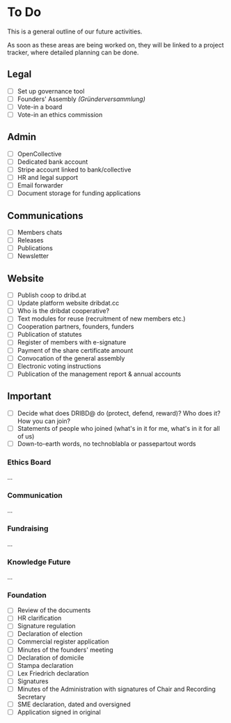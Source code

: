 # To Do 

This is a general outline of our future activities. 

As soon as these areas are being worked on, they will be linked to a project tracker, where detailed planning can be done.

## Legal

- [ ] Set up governance tool
- [ ] Founders' Assembly _(Gründerversammlung)_
- [ ] Vote-in a board
- [ ] Vote-in an ethics commission

## Admin

- [ ] OpenCollective
- [ ] Dedicated bank account
- [ ] Stripe account linked to bank/collective
- [ ] HR and legal support
- [ ] Email forwarder
- [ ] Document storage for funding applications

## Communications

- [ ] Members chats
- [ ] Releases
- [ ] Publications
- [ ] Newsletter

## Website

- [ ] Publish coop to dribd.at
- [ ] Update platform website dribdat.cc
- [ ] Who is the dribdat cooperative?
- [ ] Text modules for reuse (recruitment of new members etc.)
- [ ] Cooperation partners, founders, funders
- [ ] Publication of statutes
- [ ] Register of members with e-signature
- [ ] Payment of the share certificate amount
- [ ] Convocation of the general assembly
- [ ] Electronic voting instructions
- [ ] Publication of the management report & annual accounts

## Important

- [ ] Decide what does DRIBD@ do (protect, defend, reward)? Who does it? How you can join?
- [ ] Statements of people who joined (what's in it for me, what's in it for all of us)
- [ ] Down-to-earth words, no technoblabla or passepartout words

### Ethics Board
...         
        
### Communication
...      
        
### Fundraising
...    
        
### Knowledge Future
...

### Foundation

- [ ] Review of the documents
- [ ] HR clarification
- [ ] Signature regulation
- [ ] Declaration of election
- [ ] Commercial register application
- [ ] Minutes of the founders' meeting
- [ ] Declaration of domicile
- [ ] Stampa declaration
- [ ] Lex Friedrich declaration
- [ ] Signatures    
- [ ] Minutes of the Administration with signatures of Chair and Recording Secretary
- [ ] SME declaration, dated and oversigned
- [ ] Application signed in original
